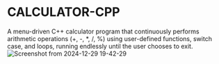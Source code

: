 # CALCULATOR-CPP
A menu-driven C++ calculator program that continuously performs arithmetic operations (+, -, *, /, %) using user-defined functions, switch case, and loops, running endlessly until the user chooses to exit.
![Screenshot from 2024-12-29 19-42-29](https://github.com/user-attachments/assets/5d959595-a734-40a0-9287-8534c9ee2307)
